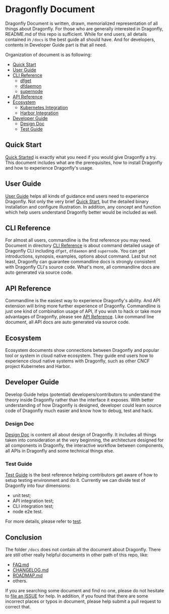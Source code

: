 # Dragonfly Document

Dragonfly Document is written, drawn, memorialized representation of all things about Dragonfly. For those who are generally interested in Dragonfly, README.md of this repo is sufficient. While for end users, all details contained in `/docs` is the best guide all should have. And for developers, contents in Developer Guide part is that all need.

Organization of document is as following:

* [Quick Start](#Quick-Start)
* [User Guide](#User-Guide)
* [CLI Reference](#CLI-Reference)
    * [dfget](./cli_reference/dfget.md)
    * [dfdaemon](./cli_reference/dfdaemon.md)
    * [supernode]()
* [API Reference](#API-Reference)
* [Ecosystem](#Ecosystem)
    * [Kubernetes Integration](./ecosystem/Kubernetes-with-Dragonfly.md)
    * [Harbor Integration](./ecosystem/Harbor-with-Dragonfly.md)
* [Developer Guide](#Developer-Guide)
    * [Design Doc](#Design-Doc)
    * [Test Guide](#Test-Guide)

## Quick Start

[Quick Started](./quick_start) is exactly what you need if you would give Dragonfly a try. This document includes what are the prerequisites, how to install Dragonfly and how to experience Dragonfly's usage.

## User Guide

[User Guide](./user_guide) helps all kinds of guidance end users need to experience Dragonfly. Not only the very brief [Quick Start](./quick_start), but the detailed binary installation and configure illustration. In addition, any concept and function which help users understand Dragonfly better would be included as well.

## CLI Reference

For almost all users, commandline is the first reference you may need. Document in directory [CLI Reference](./cli_reference) is about command detailed usage of Dragonfly CLI including `dfget`, `dfdaemon` and `supernode`. You can get introductions, synopsis, examples, options about command. Last but not least, Dragonfly can guarantee commandline docs is strongly consistent with Dragonfly CLI's source code. What's more, all commandline docs are auto generated via source code.

## API Reference

Commandline is the easiest way to experience Dragonfly's ability. And API extension will bring more further experience of Dragonfly. Commandline is just one kind of combination usage of API, if you wish to hack or take more advantages of Dragonfly, please see [API Reference](./api_reference). Like command line document, all API docs are auto generated via source code.

## Ecosystem

Ecosystem documents show connections between Dragonfly and popular tool or system in cloud native ecosystem. They guide end users how to experience cloud native systems with Dragonfly, such as other CNCF project Kubernetes and Harbor.

## Developer Guide

Develop Guide helps (potential) developers/contributors to understand the theory inside Dragonfly rather than the interface it exposes. With better understanding of how Dragonfly is designed, developer could learn source code of Dragonfly much easier and know how to debug, test and hack.

### Design Doc

[Design Doc](./design) is content all about design of Dragonfly. It includes all things taken into consideration at the very beginning, the architecture designed for all components in Dragonfly, the interactive workflow between components, all APIs in Dragonfly and some technical things else.

### Test Guide

[Test Guide](./test_guide) is the best reference helping contributors get aware of how to setup testing environment and do it. Currently we can divide test of Dragonfly into four dimensions:

* unit test;
* API integration test;
* CLI integration test;
* node e2e test.

For more details, please refer to [test](./test_guide).

## Conclusion

The folder `/docs` does not contain all the document about Dragonfly. There are still other really helpful documents in other path of this repo, like:

* [FAQ.md](../FAQ.md)
* [CHANGELOG.md](../CHANGELOG.md)
* [ROADMAP.md](../ROADMAP.md)
* others.

If you are searching some document and find no one, please do not hesitate to [file an ISSUE](https://github.com/Dragonfly/issues/new/choose) for help. In addition, if you found that there are some incorrect places or typos in document, please help submit a pull request to correct that.
